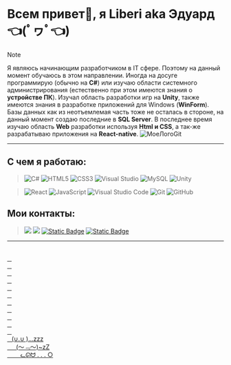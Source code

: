 # Всем привет👋, я Liberi aka Эдуард 👈(ﾟヮﾟ👈)
> [!NOTE]
> Я являюсь начинающим разработчиком в IT сфере. Поэтому на данный момент обучаюсь в этом направлении. Иногда на досуге программирую (обычно на **C#**) или изучаю области системного администрирования (естественно при этом имеются знания о **устройстве ПК**).
> Изучал область разработки игр на **Unity**, также имеются знания в разработке приложений для Windows (**WinForm**). Базы данных как из неотъемлемая часть тоже не осталась в стороне, на данный момент создаю последние в **SQL Server**.
> В последнее время изучаю область **Web** разработки используя **Html и CSS**, а так-же разрабатываю приложения на **React-native**.
![МоеЛогоGit](https://github.com/Liberi/Liberi/assets/130091860/8fa705d8-7cfa-4dfc-80d4-8ed22eff985d)

---
<!-- Technologies -->
## C чем я работаю:

>![C#](https://img.shields.io/badge/c%23-%23239120.svg?style=for-the-badge&logo=csharp&logoColor=white)
>![HTML5](https://img.shields.io/badge/html5-%23E34F26.svg?style=for-the-badge&logo=html5&logoColor=white)
>![CSS3](https://img.shields.io/badge/css3-%231572B6.svg?style=for-the-badge&logo=css3&logoColor=white)
>![Visual Studio](https://img.shields.io/badge/Visual%20Studio-5C2D91.svg?style=for-the-badge&logo=visual-studio&logoColor=white)
>![MySQL](https://img.shields.io/badge/mysql-%2300f.svg?style=for-the-badge&logo=mysql&logoColor=white)
>![Unity](https://img.shields.io/badge/unity-%23000000.svg?style=for-the-badge&logo=unity&logoColor=white)


>![React](https://img.shields.io/badge/react-%2320232a.svg?style=for-the-badge&logo=react&logoColor=%2361DAFB)
>![JavaScript](https://img.shields.io/badge/javascript-%23323330.svg?style=for-the-badge&logo=javascript&logoColor=%23F7DF1E)
>![Visual Studio Code](https://img.shields.io/badge/Visual%20Studio%20Code-0078d7.svg?style=for-the-badge&logo=visual-studio-code&logoColor=white)
>![Git](https://img.shields.io/badge/git-%23F05033.svg?style=for-the-badge&logo=git&logoColor=white)
>![GitHub](https://img.shields.io/badge/github-%23121011.svg?style=for-the-badge&logo=github&logoColor=white)
<!-- >![TypeScript](https://img.shields.io/badge/typescript-%23007ACC.svg?style=for-the-badge&logo=typescript&logoColor=white) I'm not ready yet...  -->

<!-- Social networks -->
## Мои контакты:

><a href="https://t.me/Lib_int"><img src="https://img.shields.io/badge/Telegram-2CA5E0?style=for-the-badge&logo=telegram&logoColor=white"></a>
><a href="https://m.vk.com/lib_int47"><img src="https://img.shields.io/badge/вконтакте-%232E87FB.svg?&style=for-the-badge&logo=vk&logoColor=white"></a>
><a href="mailto:7102axe@gmail.com"><img alt="Static Badge" src="https://img.shields.io/badge/Gmail-D14836?style=for-the-badge&logo=gmail&logoColor=white"></a>
><a href="https://discordapp.com/users/391251969769078784/"><img alt="Static Badge" src="https://img.shields.io/badge/Discord-7289DA?style=for-the-badge&logo=discord&logoColor=white">
---
<br>
⠀
<br>
⠀
<br>
⠀
<br>
⠀
<br>
⠀
<br>
⠀
<br>
⠀
<br>
⠀
<br>
⠀
<br>
⠀
<br>
⠀
<br>
⠀(∪.∪ )...zzz
<br>
⠀⠀(～﹃～)~zZ
<br>
⠀⠀⠀ᓚᘏᗢ . . . ○
